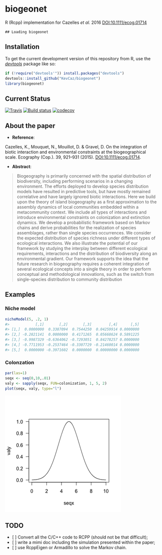 biogeonet
=========

R (Rcpp) implementation for Cazelles *et al.* 2016 <DOI:10.1111/ecog.01714>

    ## Loading biogeonet

Installation
------------

To get the current development version of this repository from R, use the [*devtools*](http://cran.r-project.org/web/packages/devtools/index.html) package like so:

``` r
if (!require("devtools'")) install.packages("devtools")
devtools::install_github("KevCaz/biogeonet")
library(biogeonet)
```

Current Status
--------------

[![Travis](https://travis-ci.org/KevCaz/recruitR.svg?branch=master)](https://travis-ci.org/KevCaz/biogeonet) [![Build status](https://ci.appveyor.com/api/projects/status/sk3sbvusvcyy0at0?svg=true)](https://ci.appveyor.com/project/KevCaz/biogeonet/build/1.0.7) [![codecov](https://codecov.io/gh/KevCaz/biogeonet/branch/master/graphs/badge.svg)](https://codecov.io/gh/KevCaz/biogeonet)

About the paper
---------------

-   **Reference**:

Cazelles, K., Mouquet, N., Mouillot, D. & Gravel, D. On the integration of biotic interaction and environmental constraints at the biogeographical scale. Ecography (Cop.). 39, 921–931 (2015). [DOI:10.1111/ecog.01714](http://onlinelibrary.wiley.com/doi/10.1111/ecog.01714/abstract).

-   **Abstract**:

> Biogeography is primarily concerned with the spatial distribution of biodiversity, including performing scenarios in a changing environment. The efforts deployed to develop species distribution models have resulted in predictive tools, but have mostly remained correlative and have largely ignored biotic interactions. Here we build upon the theory of island biogeography as a first approximation to the assembly dynamics of local communities embedded within a metacommunity context. We include all types of interactions and introduce environmental constraints on colonization and extinction dynamics. We develop a probabilistic framework based on Markov chains and derive probabilities for the realization of species assemblages, rather than single species occurrences. We consider the expected distribution of species richness under different types of ecological interactions. We also illustrate the potential of our framework by studying the interplay between different ecological requirements, interactions and the distribution of biodiversity along an environmental gradient. Our framework supports the idea that the future research in biogeography requires a coherent integration of several ecological concepts into a single theory in order to perform conceptual and methodological innovations, such as the switch from single-species distribution to community distribution

Examples
--------

### Niche model

``` r
nicheModel(5, .2, 1)
#>            [,1]       [,2]       [,3]        [,4]      [,5]
#> [1,]  0.0000000  0.3387094  0.7544250  0.04259914 0.0000000
#> [2,] -0.2821141  0.0000000  0.4171265  0.05668624 0.5891225
#> [3,] -0.9987329 -0.6364062 -0.7293051  0.84278257 0.0000000
#> [4,] -0.7711953 -0.2537464 -0.3307729 -0.21460014 0.0000000
#> [5,]  0.0000000 -0.3971602  0.0000000  0.00000000 0.0000000
```

### Colonzation

``` r
par(las=1)
seqx <- seq(0,10,.01)
valy <- sapply(seqx, FUN=colonization, 1, 5, 2)
plot(seqx, valy, type="l")
```

![](inst/unnamed-chunk-3-1.png)

TODO
----

-   \[ \] Convert all the C/C++ code to RCPP (should not be that difficult);
-   \[ \] write a mimi doc including the simulation presented within the paper;
-   \[ \] use RcppEigen or Armadillo to solve the Markov chain.
